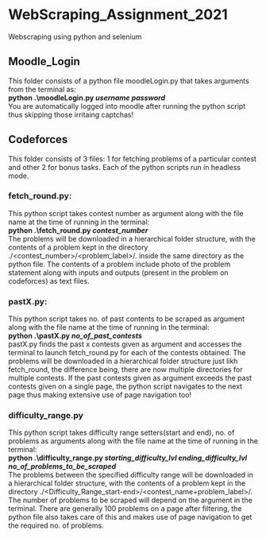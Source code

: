 # WebScraping_Assignment_2021
Webscraping using python and selenium
## Moodle_Login
This folder consists of a python file moodleLogin.py that takes arguments from the terminal as:
</br>
**python   .\moodleLogin.py   _username_   _password_**
</br>
You are automatically logged into moodle after running the python script thus skipping those irritaing captchas!
## Codeforces
This folder consists of 3 files: 1 for fetching problems of a particular contest and other 2 for bonus tasks. Each of the python scripts run in headless mode. 
### fetch_round.py:
This python script takes contest number as argument along with the file name at the time of running in the terminal:
</br>
**python   .\fetch_round.py   _contest_number_**
</br>
The problems will be downloaded in a hierarchical folder structure, with the contents of a problem kept in the directory ./<contest_number>/<problem_label>/. inside the same directory as the python file. The contents of a problem include photo of the problem statement along with inputs and outputs (present in the problem on codeforces) as text files.
### pastX.py:
This python script takes no. of past contents to be scraped as argument along with the file name at the time of running in the terminal:
</br>
**python   .\pastX.py   _no_of_past_contests_**
</br>
pastX.py finds the past x contests given as argument and accesses the terminal to launch fetch_round.py for each of the contests obtained. The problems will be downloaded in a hierarchical folder structure just likh fetch_round, the difference being, there are now multiple directories for multiple contests. If the past contests given as argument exceeds the past contests given on a single page, the python script navigates to the next page thus making extensive use of page navigation too!
### difficulty_range.py
This python script takes difficulty range setters(start and end), no. of problems as arguments along with the file name at the time of running in the terminal:
</br>
**python   .\difficulty_range.py   _starting_difficulty_lvl_   _ending_difficulty_lvl_   _no_of_problems_to_be_scraped_**
</br>
The problems between the specified difficulty range will be downloaded in a hierarchical folder structure, with the contents of a problem kept in the directory ./<Difficulty_Range_start-end>/<contest_name+problem_label>/. The number of problems to be scraped will depend on the argument in the terminal. There are generally 100 problems on a page after filtering, the python file also takes care of this and makes use of page navigation to get the required no. of problems. 
